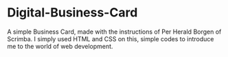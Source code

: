 <h1>Digital-Business-Card</h1>
<p> A simple Business Card, made with the instructions of Per Herald Borgen of Scrimba.
I simply used HTML and CSS on this, simple codes to introduce me to the world of web development.</p>

